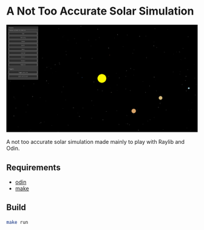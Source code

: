 # A Not Too Accurate Solar Simulation

![screenshot](screenshot.png)

A not too accurate solar simulation made mainly to play with Raylib and Odin.

## Requirements

- [odin](https://odin-lang.org/)
- [make](https://www.gnu.org/software/make/)

## Build

```bash
make run
```

